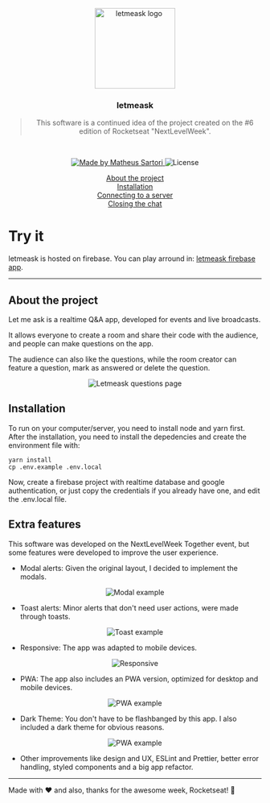 <p align="center">
  <img alt="letmeask logo" height="160" src="https://github.com/matheussartori/letmeask/raw/main/assets/logo.svg" />
</p>

<h3 align="center">
  letmeask
</h3>

<blockquote align="center">This software is a continued idea of the project created on the #6 edition of Rocketseat "NextLevelWeek".</blockquote>
<br>

<p align="center">
  <a href="https://matheussartori.com.br">
    <img alt="Made by Matheus Sartori" src="https://img.shields.io/badge/made%20by-Matheus%20Sartori-%2304D361">
  </a>

  <img alt="License" src="https://img.shields.io/badge/license-MIT-%2304D361">
</p>

<p align="center">
  <a href="#about-the-project">About the project</a><br>
  <a href="#installation">Installation</a><br>
  <a href="#connecting-to-a-server">Connecting to a server</a><br>
  <a href="#closing-the-chat">Closing the chat</a><br>
</p>

# Try it

letmeask is hosted on firebase. You can play arround in:
<a href="https://letmeask-86e5c.web.app/" target="_blank">letmeask firebase app</a>.

<hr />

## About the project

Let me ask is a realtime Q&A app, developed for events and live broadcasts.

It allows everyone to create a room and share their code with the audience, and people can make questions on the app.

The audience can also like the questions, while the room creator can feature a question, mark as answered or delete the question.

<p align="center">
  <img alt="Letmeask questions page" src="https://github.com/matheussartori/letmeask/raw/main/assets/letmeask-1.png" />
</p>

## Installation

To run on your computer/server, you need to install node and yarn first. After the installation, you need to install the depedencies and create the environment file with:

```
yarn install
cp .env.example .env.local
```

Now, create a firebase project with realtime database and google authentication, or just copy the credentials if you already have one, and edit the .env.local file.

## Extra features

This software was developed on the NextLevelWeek Together event, but some features were developed to improve the user experience.

-  Modal alerts: Given the original layout, I decided to implement the modals.
<p align="center">
  <img alt="Modal example" src="https://github.com/matheussartori/letmeask/raw/main/assets/letmeask-modal.png" />
</p>

- Toast alerts: Minor alerts that don't need user actions, were made through toasts.
<p align="center">
  <img alt="Toast example" src="https://github.com/matheussartori/letmeask/raw/main/assets/letmeask-toast.png" />
</p>

- Responsive: The app was adapted to mobile devices.
<p align="center">
  <img alt="Responsive" src="https://github.com/matheussartori/letmeask/raw/main/assets/letmeask-responsive.png" />
</p>

- PWA: The app also includes an PWA version, optimized for desktop and mobile devices.
<p align="center">
  <img alt="PWA example" src="https://github.com/matheussartori/letmeask/raw/main/assets/letmeask-pwa.png" />
</p>

- Dark Theme: You don't have to be flashbanged by this app. I also included a dark theme for obvious reasons.
<p align="center">
  <img alt="PWA example" src="https://github.com/matheussartori/letmeask/raw/main/assets/letmeask-dark.png" />
</p>

- Other improvements like design and UX, ESLint and Prettier, better error handling, styled components and a big app refactor.

---

Made with ❤️ and also, thanks for the awesome week, Rocketseat! :wave: